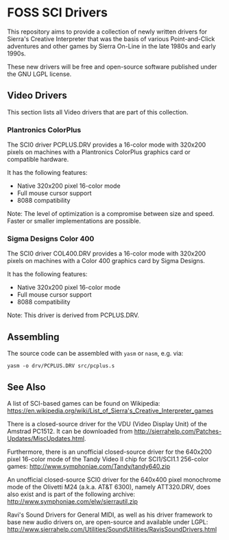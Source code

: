 FOSS SCI Drivers
================

This repository aims to provide a collection of newly written drivers for
Sierra's Creative Interpreter that was the basis of various Point-and-Click
adventures and other games by Sierra On-Line in the late 1980s and early
1990s.

These new drivers will be free and open-source software published under the
GNU LGPL license.

Video Drivers
-------------

This section lists all Video drivers that are part of this collection.

### Plantronics ColorPlus ###

The SCI0 driver PCPLUS.DRV provides a 16-color mode with 320x200 pixels on
machines with a Plantronics ColorPlus graphics card or compatible hardware.

It has the following features:

- Native 320x200 pixel 16-color mode
- Full mouse cursor support
- 8088 compatibility

Note:
The level of optimization is a compromise between size and speed.
Faster or smaller implementations are possible.

### Sigma Designs Color 400 ###

The SCI0 driver COL400.DRV provides a 16-color mode with 320x200 pixels on
machines with a Color 400 graphics card by Sigma Designs.

It has the following features:

- Native 320x200 pixel 16-color mode
- Full mouse cursor support
- 8088 compatibility

Note:
This driver is derived from PCPLUS.DRV.

Assembling
----------

The source code can be assembled with `yasm` or `nasm`, e.g. via:

    yasm -o drv/PCPLUS.DRV src/pcplus.s

See Also
--------

A list of SCI-based games can be found on Wikipedia:
https://en.wikipedia.org/wiki/List_of_Sierra's_Creative_Interpreter_games

There is a closed-source driver for the VDU (Video Display Unit) of the
Amstrad PC1512.  It can be downloaded from
http://sierrahelp.com/Patches-Updates/MiscUpdates.html.

Furthermore, there is an unofficial closed-source driver for the 640x200
pixel 16-color mode of the Tandy Video II chip for SCI1/SCI1.1 256-color
games: http://www.symphoniae.com/Tandy/tandy640.zip

An unofficial closed-source SCI0 driver for the 640x400 pixel monochrome
mode of the Olivetti M24 (a.k.a. AT&T 6300), namely ATT320.DRV, does also
exist and is part of the following archive:
http://www.symphoniae.com/elw/sierrautil.zip

Ravi's Sound Drivers for General MIDI, as well as his driver framework to
base new audio drivers on, are open-source and available under LGPL:
http://www.sierrahelp.com/Utilities/SoundUtilities/RavisSoundDrivers.html
